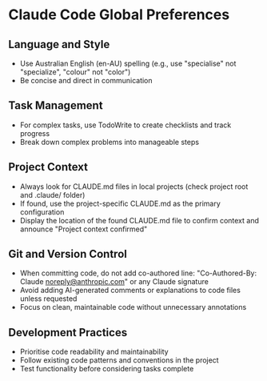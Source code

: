 # Claude Code Global Preferences

## Language and Style
- Use Australian English (en-AU) spelling (e.g., use "specialise" not "specialize", "colour" not "color")
- Be concise and direct in communication

## Task Management
- For complex tasks, use TodoWrite to create checklists and track progress
- Break down complex problems into manageable steps

## Project Context
- Always look for CLAUDE.md files in local projects (check project root and .claude/ folder)
- If found, use the project-specific CLAUDE.md as the primary configuration
- Display the location of the found CLAUDE.md file to confirm context and announce "Project context confirmed"

## Git and Version Control
- When committing code, do not add co-authored line: "Co-Authored-By: Claude <noreply@anthropic.com>" or any Claude signature
- Avoid adding AI-generated comments or explanations to code files unless requested
- Focus on clean, maintainable code without unnecessary annotations

## Development Practices
- Prioritise code readability and maintainability
- Follow existing code patterns and conventions in the project
- Test functionality before considering tasks complete
